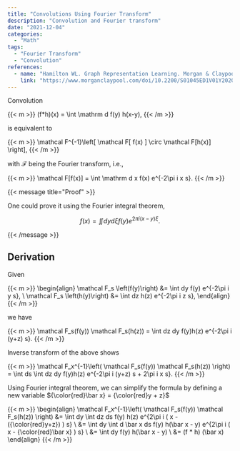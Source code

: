 ```yaml
---
title: "Convolutions Using Fourier Transform"
description: "Convolution and Fourier transform"
date: "2021-12-04"
categories:
  - "Math"
tags:
  - "Fourier Transform"
  - "Convolution"
references:
  - name: "Hamilton WL. Graph Representation Learning. Morgan & Claypool Publishers; 2020. pp. 1–159. doi:10.2200/S01045ED1V01Y202009AIM046"
    link: "https://www.morganclaypool.com/doi/10.2200/S01045ED1V01Y202009AIM046"
---
```



Convolution

{{< m >}}
(f*h)(x) = \int \mathrm d f(y) h(x-y),
{{< /m >}}

is equivalent to

{{< m >}}
\mathcal F^{-1}\left[ \mathcal F[ f(x) ] \circ \mathcal F[h(x)] \right],
{{< /m >}}

with $\mathcal F$ being the Fourier transform, i.e.,

{{< m >}}
\mathcal F[f(x)] = \int \mathrm d x f(x) e^{-2\pi i x s}.
{{< /m >}}


{{< message title="Proof" >}}

One could prove it using the Fourier integral theorem,

$$
f(x) = \iint dy d\xi f(y)e^{2\pi i (x-y)\xi}.
$$

{{< /message >}}


## Derivation

Given

{{< m >}}
\begin{align}
\mathcal F_s \left(f(y)\right) &= \int dy f(y) e^{-2\pi i y s}, \\
\mathcal F_s \left(h(y)\right) &= \int dz h(z) e^{-2\pi i z s},
\end{align}
{{< /m >}}


we have

{{< m >}}
\mathcal F_s(f(y)) \mathcal F_s(h(z)) = \int dz dy f(y)h(z) e^{-2\pi i (y+z) s}.
{{< /m >}}

Inverse transform of the above shows

{{< m >}}
\mathcal F_x^{-1}\left( \mathcal F_s(f(y)) \mathcal F_s(h(z)) \right) = \int ds \int dz dy f(y)h(z) e^{-2\pi i (y+z) s + 2\pi i x s}.
{{< /m >}}

Using Fourier integral theorem, we can simplify the formula by defining a new variable ${\color{red}\bar x} = {\color{red}y + z}$

{{< m >}}
\begin{align}
\mathcal F_x^{-1}\left( \mathcal F_s(f(y)) \mathcal F_s(h(z)) \right) &= \int dy \int dz ds f(y) h(z) e^{2\pi i ( x - ({\color{red}y+z}) ) s} \\
&= \int dy \int d \bar x ds f(y) h(\bar x - y) e^{2\pi i ( x - {\color{red}\bar x} ) s} \\
&= \int dy f(y) h(\bar x - y) \\
&= (f * h) (\bar x)
\end{align}
{{< /m >}}




